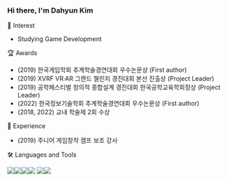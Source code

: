 ### Hi there, I'm Dahyun Kim

👀 Interest
 - Studying Game Development

🏆 Awards
 - (2019) 한국게임학회 추계학술경연대회 우수논문상 (First author)
 - (2019) XVRF VR·AR 그랜드 챌린지 경진대회 본선 진출상 (Project Leader)
 - (2019) 공학페스티벌 창의적 종합설계 경진대회 한국공학교육학회장상 (Project Leader)
 - (2022) 한국정보기술학회 추계학술경연대회 우수논문상 (First author)
 - (2018, 2022) 교내 학술제 2회 수상

💫 Experience
 - (2019) 주니어 게임창작 캠프 보조 강사

🛠 Languages and Tools

<img src="https://img.shields.io/badge/csharp-239120?style=for-the-badge&logo=csharp&logoColor=white"><img src="https://img.shields.io/badge/C-A8B9CC?style=for-the-badge&logo=C&logoColor=white"><img src="https://img.shields.io/badge/cplusplus-00599C?style=for-the-badge&logo=cplusplus&logoColor=white"><img src="https://img.shields.io/badge/Python-3776AB?style=for-the-badge&logo=Python&logoColor=white">
<img src="https://img.shields.io/badge/unity-FFFFFF?style=for-the-badge&logo=unity&logoColor=black"><img src="https://img.shields.io/badge/UnrealEngine-0E1128?style=for-the-badge&logo=UnrealEngine&logoColor=white">


<!--
**risehyun/risehyun** is a ✨ _special_ ✨ repository because its `README.md` (this file) appears on your GitHub profile.

Here are some ideas to get you started:

- 🔭 I’m currently working on ...
- 🌱 I’m currently learning ...
- 👯 I’m looking to collaborate on ...
- 🤔 I’m looking for help with ...
- 💬 Ask me about ...
- 📫 How to reach me: ...
- 😄 Pronouns: ...
- ⚡ Fun fact: ...
-->
